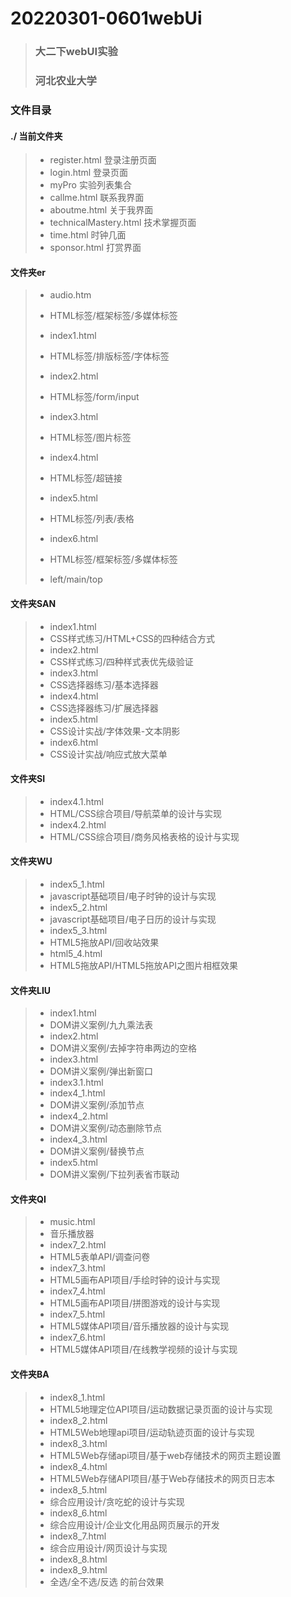 # 20220301-0601webUi
>### 大二下webUI实验
>
>### 河北农业大学

### 文件目录

#### ./ 当前文件夹

>- register.html 登录注册页面
>- login.html 登录页面
>- myPro 实验列表集合
>- callme.html 联系我界面
>- aboutme.html 关于我界面
>- technicalMastery.html 技术掌握页面
>- time.html 时钟几面
>- sponsor.html 打赏界面

#### 文件夹er

>- audio.htm 
>  - HTML标签/框架标签/多媒体标签
>
>- index1.html 
>  - HTML标签/排版标签/字体标签
>- index2.html
>  - HTML标签/form/input
>- index3.html
>  - HTML标签/图片标签
>- index4.html
>  - HTML标签/超链接
>- index5.html
>  - HTML标签/列表/表格
>- index6.html
>  - HTML标签/框架标签/多媒体标签
>  - left/main/top

#### 文件夹SAN

>- index1.html
>  - CSS样式练习/HTML+CSS的四种结合方式
>- index2.html
>  - CSS样式练习/四种样式表优先级验证
>- index3.html
>  - CSS选择器练习/基本选择器
>- index4.html
>  - CSS选择器练习/扩展选择器
>- index5.html
>  - CSS设计实战/字体效果-文本阴影
>- index6.html
>  - CSS设计实战/响应式放大菜单

#### 文件夹SI

>- index4.1.html
>  - HTML/CSS综合项目/导航菜单的设计与实现
>- index4.2.html
>  - HTML/CSS综合项目/商务风格表格的设计与实现

#### 文件夹WU

>- index5_1.html
>  - javascript基础项目/电子时钟的设计与实现
>- index5_2.html
>  - javascript基础项目/电子日历的设计与实现
>- index5_3.html
>  - HTML5拖放API/回收站效果
>- html5_4.html
>  - HTML5拖放API/HTML5拖放API之图片相框效果

#### 文件夹LIU

>- index1.html
>  - DOM讲义案例/九九乘法表
>- index2.html
>  - DOM讲义案例/去掉字符串两边的空格
>- index3.html
>  - DOM讲义案例/弹出新窗口
>- index3.1.html
>- index4_1.html
>  - DOM讲义案例/添加节点
>- index4_2.html
>  - DOM讲义案例/动态删除节点
>- index4_3.html
>  - DOM讲义案例/替换节点
>- index5.html
>  - DOM讲义案例/下拉列表省市联动

#### 文件夹QI

>- music.html 
>  - 音乐播放器
>- index7_2.html
>  - HTML5表单API/调查问卷
>- index7_3.html
>  - HTML5画布API项目/手绘时钟的设计与实现
>- index7_4.html
>  - HTML5画布API项目/拼图游戏的设计与实现
>- index7_5.html
>  - HTML5媒体API项目/音乐播放器的设计与实现
>- index7_6.html
>  - HTML5媒体API项目/在线教学视频的设计与实现

#### 文件夹BA

>- index8_1.html
>  - HTML5地理定位API项目/运动数据记录页面的设计与实现
>- index8_2.html
>  - HTML5Web地理api项目/运动轨迹页面的设计与实现
>- index8_3.html
>  - HTML5Web存储api项目/基于web存储技术的网页主题设置
>- index8_4.html
>  - HTML5Web存储API项目/基于Web存储技术的网页日志本
>- index8_5.html
>  - 综合应用设计/贪吃蛇的设计与实现
>- index8_6.html
>  - 综合应用设计/企业文化用品网页展示的开发
>- index8_7.html
>  - 综合应用设计/网页设计与实现
>- index8_8.html
>- index8_9.html
>  - 全选/全不选/反选 的前台效果
